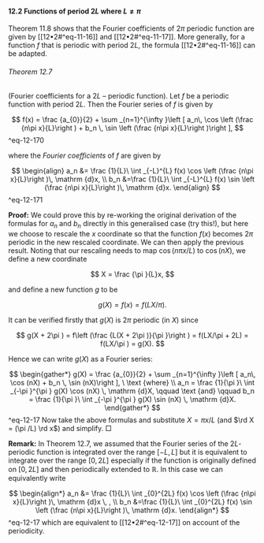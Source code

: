 #### 12.2 Functions of period $2L$ where $L\neq \pi$

Theorem 11.8 shows that the Fourier coefficients of $2\pi$ periodic function are given by [[12•2#^eq-11-16]] and [[12•2#^eq-11-17]]. More generally, for a function $f$ that is periodic with period $2L$, the formula [[12•2#^eq-11-16]] can be adapted.

###### Theorem 12.7

(Fourier coefficients for a $2L$ – periodic function).  Let $f$ be a periodic function with period $2L$. Then the Fourier series of $f$ is given by


$$ f(x) = \frac {a_{0}}{2} + \sum _{n=1}^{\infty }\left [ a_n\, \cos \left (\frac {n\pi x}{L}\right ) + b_n \, \sin \left (\frac {n\pi x}{L}\right )\right ], $$
^eq-12-170


where the _Fourier coefficients_ of $f$ are given by


$$ \begin{align} a_n &= \frac {1}{L}\ \int _{-L}^{L} f(x) \cos \left (\frac {n\pi x}{L}\right )\, \mathrm {d}x, \\ b_n &=\frac {1}{L}\ \int _{-L}^{L} f(x) \sin \left (\frac {n\pi x}{L}\right )\, \mathrm {d}x. \end{align} $$
^eq-12-171


**Proof:** We could prove this by re-working the original derivation of the formulas for $a_n$ and $b_n$ directly in this generalised case (try this!), but here we choose to rescale the $x$ coordinate so that the function $f(x)$ becomes $2\pi$ periodic in the new rescaled coordinate. We can then apply the previous result. Noting that our rescaling needs to map $\cos (n\pi x/L)$ to $\cos (nX)$, we define a new coordinate

$$ X = \frac {\pi }{L}x, $$

and define a new function $g$ to be

$$ g(X) = f(x) = f(LX/\pi ). $$

It can be verified firstly that $g(X)$ is $2\pi$ periodic (in $X$) since

$$ g(X + 2\pi ) = f\left (\frac {L(X + 2\pi )}{\pi }\right ) = f(LX/\pi + 2L) = f(LX/\pi ) = g(X). $$

Hence we can write $g(X)$ as a Fourier series:


$$ \begin{gather*} g(X) = \frac {a_{0}}{2} + \sum _{n=1}^{\infty }\left [ a_n\, \cos (nX) + b_n \, \sin (nX)\right ], \ \text {where} \\ a_n = \frac {1}{\pi }\ \int _{-\pi }^{\pi } g(X) \cos (nX) \, \mathrm {d}X, \qquad \text {and} \qquad b_n = \frac {1}{\pi }\ \int _{-\pi }^{\pi } g(X) \sin (nX) \, \mathrm {d}X. \end{gather*} $$
^eq-12-17
 Now take the above formulas and substitute $X = \pi x/L$ (and $\rd X = (\pi /L) \rd x$) and simplify.   □

**Remark:** In Theorem 12.7, we assumed that the Fourier series of the $2L$-periodic function is integrated over the range $[-L, L]$ but it is equivalent to integrate over the range $[0,2L]$ especially if the function is originally defined on $[0, 2L]$ and then periodically extended to $\mathbb {R}$. In this case we can equivalently write


$$ \begin{align*} a_n &= \frac {1}{L}\ \int _{0}^{2L} f(x) \cos \left (\frac {n\pi x}{L}\right )\, \mathrm {d}x \, , \\ b_n &=\frac {1}{L}\ \int _{0}^{2L} f(x) \sin \left (\frac {n\pi x}{L}\right )\, \mathrm {d}x. \end{align*} $$
^eq-12-17
 which are equivalent to [[12•2#^eq-12-17]] on account of the periodicity.
